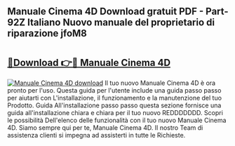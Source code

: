 ## Manuale Cinema 4D Download gratuit PDF - Part-92Z Italiano Nuovo manuale del proprietario di riparazione jfoM8

# <h2><a href="http://dfa0mo.blite.top/?on=Manuale+Cinema+4D">🔗Download 👉🔴 Manuale Cinema 4D</a></h2>

[![Manuale Cinema 4D download](https://i.imgur.com/lujVjoI.png)](http://dfa0mo.blite.top/?on=Manuale+Cinema+4D)
Il tuo nuovo Manuale Cinema 4D è ora pronto per l'uso. Questa guida per l'utente include una guida passo passo per aiutarti con L'installazione, il funzionamento e la manutenzione del tuo Prodotto. Guida All'installazione passo passo questa sezione fornisce una guida all'installazione chiara e chiara per il tuo nuovo REDDDDDDD. Scopri le possibilità Dell'elenco delle funzionalità con il tuo nuovo Manuale Cinema 4D. Siamo sempre qui per te, Manuale Cinema 4D. Il nostro Team di assistenza clienti si impegna ad assisterti in tutte le Richieste.
